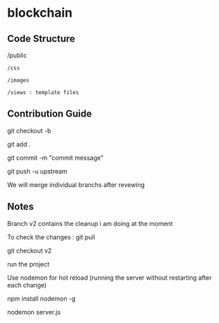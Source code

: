 # blockchain


Code Structure 
---------------
/public

    /css
    
    /images
    
    /views : template files
    
    
Contribution Guide
-------------------
git checkout -b <branch name> 
    
git add . 
    
git commit -m "commit message"
    
git push -u upstream <branch name>
    

We will merge individual branchs after revewing
  
  
Notes
------
Branch v2 contains the cleanup i am doing at the moment
    
To check the changes :
  git pull
    
  git checkout v2
    
  run the project 
    
  
Use nodemon for hot reload (running the server without restarting after each change)
  
 npm install nodemon -g

 nodemon server.js
